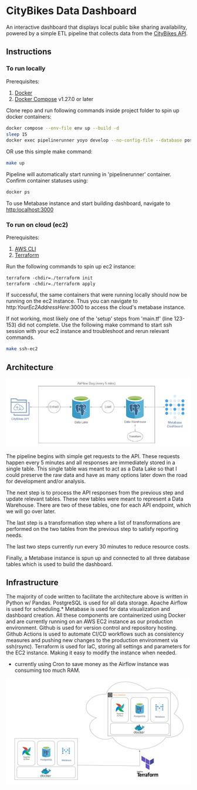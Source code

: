 # CityBikes Data Dashboard

An interactive dashboard that displays local public bike sharing availability, powered by a simple ETL pipeline that collects data from the [CityBikes API](https://api.citybik.es/v2/).

## Instructions

### To run locally
Prerequisites:
1. [Docker](https://docs.docker.com/engine/install/)
2. [Docker Compose](https://docs.docker.com/compose/install/) v1.27.0 or later

Clone repo and run following commands inside project folder to spin up docker containers:
```bash
docker compose --env-file env up --build -d
sleep 15
docker exec pipelinerunner yoyo develop --no-config-file --database postgres://postgres1:Password1@warehouse:5432/citybikes ./migrations
```
OR use this simple make command:
```bash
make up
```
Pipeline will automatically start running in 'pipelinerunner' container. 
Confirm container statuses using:
```bash
docker ps
```
To use Metabase instance and start building dashboard, navigate to [http:localhost:3000](http:localhost:3000)

### To run on cloud (ec2)
Prerequisites:
1. [AWS CLI](https://docs.aws.amazon.com/cli/latest/userguide/install-cliv2.html)
2. [Terraform](https://learn.hashicorp.com/tutorials/terraform/install-cli) 

Run the following commands to spin up ec2 instance:

```shell
terraform -chdir=./terraform init
terraform -chdir=./terraform apply 
```

If successful, the same containers that were running locally should now be running on the ec2 instance. 
Thus you can navigate to http:_YourEc2AddressHere_:3000 to access the cloud's metabase instance. 

If not working, most likely one of the 'setup' steps from 'main.tf' (line 123-153) did not complete. 
Use the following make command to start ssh session with your ec2 instance and troubleshoot and rerun relevant commands. 
```bash
make ssh-ec2
```

## Architecture

![Pipeline](resources/images/citybikes_pipeline_diagram.png)

The pipeline begins with simple get requests to the API. These requests happen every 5 minutes and all responses are immediately stored in a single table. This single table was meant to act as a Data Lake so that I could preserve the raw data and have as many options later down the road for development and/or analysis.

The next step is to process the API responses from the previous step and update relevant tables. These new tables were meant to represent a Data Warehouse. There are two of these tables, one for each API endpoint, which we will go over later.

The last step is a transformation step where a list of transformations are performed on the two tables from the previous step to satisfy reporting needs.

The last two steps currently run every 30 minutes to reduce resource costs.

Finally, a Metabase instance is spun up and connected to all three database tables which is used to build the dashboard.

## Infrastructure

The majority of code written to facilitate the architecture above is written in Python w/ Pandas.
PostgreSQL is used for all data storage.
Apache Airflow is used for scheduling.*
Metabase is used for data visualization and dashboard creation.
All these components are containerized using Docker and are currently running on an AWS EC2 instance as our production environment.
Github is used for version control and repository hosting.
Github Actions is used to automate CI/CD workflows such as consistency measures and pushing new changes to the production environment via ssh(rsync).
Terraform is used for IaC, storing all settings and parameters for the EC2 instance. Making it easy to modify the instance when needed.
* currently using Cron to save money as the Airflow instance was consuming too much RAM.

![infra](resources/images/citybikes_infra_diagram.png)


